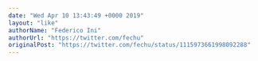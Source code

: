 ```yaml
---
date: "Wed Apr 10 13:43:49 +0000 2019"
layout: "like"
authorName: "Federico Ini"
authorUrl: "https://twitter.com/fechu"
originalPost: "https://twitter.com/fechu/status/1115973661998092288"
---
```

